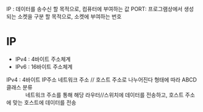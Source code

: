 
IP : 데이터를 송수신 할 목적으로, 컴퓨터에 부여하는 값
PORT: 프로그램상에서 생성되는 소켓을 구분 할 목적으로, 소켓에 부여하는 번호

# IP
- IPv4 : 4바이트 주소체계
- IPv6 : 16바이트 주소체계

IPv4  :  4바이트 IP주소 네트워크 주소 // 호스트 주소로 나누어진다 형태에 따라 ABCD클래스 분류  
      네트워크 주소를 통해 해당 라우터//스위치에 데이터를 전송하고, 호스트 주소에 맞는 호스트에 데이터를 전송  

